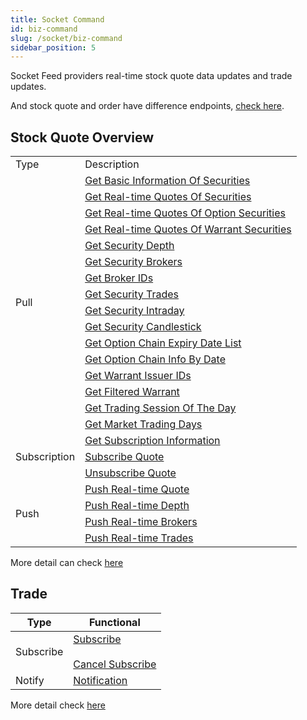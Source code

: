 ```yaml
---
title: Socket Command
id: biz-command
slug: /socket/biz-command
sidebar_position: 5
---
```


Socket Feed providers real-time stock quote data updates and trade updates.

And stock quote and order have difference endpoints, [check here](./hosts).

## Stock Quote Overview

<table>
    <tr>
        <td>Type</td>
        <td>Description</td>
    </tr>
    <tr>
        <td rowspan="16">Pull</td>
        <td><a href="../quote/pull/static">Get Basic Information Of Securities</a></td>
    </tr>
    <tr>
        <td><a href="../quote/pull/quote">Get Real-time Quotes Of Securities</a></td>
    </tr>
    <tr>
        <td><a href="../quote/pull/option-quote">Get Real-time Quotes Of Option Securities</a></td>
    </tr>
    <tr>
        <td><a href="../quote/pull/warrant-quote">Get Real-time Quotes Of Warrant Securities</a></td>
    </tr>
    <tr>
        <td><a href="../quote/pull/depth">Get Security Depth</a></td>
    </tr>
    <tr>
        <td><a href="../quote/pull/brokers">Get Security Brokers</a></td>
    </tr>
    <tr>
        <td><a href="../quote/pull/broker-ids">Get Broker IDs</a></td>
    </tr>
    <tr>
        <td><a href="../quote/pull/trade">Get Security Trades</a></td>
    </tr>
    <tr>
        <td><a href="../quote/pull/intraday">Get Security Intraday</a></td>
    </tr>
    <tr>
        <td><a href="../quote/pull/candlestick">Get Security Candlestick</a></td>
    </tr>
    <tr>
        <td><a href="../quote/pull/optionchain-date">Get Option Chain Expiry Date List</a></td>
    </tr>
    <tr>
        <td><a href="../quote/pull/optionchain-date-strike">Get Option Chain Info By Date</a></td>
    </tr>
    <tr>
        <td><a href="../quote/pull/issuer">Get Warrant Issuer IDs</a></td>
    </tr>
    <tr>
        <td><a href="../quote/pull/warrant-filter">Get Filtered Warrant</a></td>
    </tr>
    <tr>
        <td><a href="../quote/pull/trade-session">Get Trading Session Of The Day</a></td>
    </tr>
    <tr>
        <td><a href="../quote/pull/trade-day">Get Market Trading Days</a></td>
    </tr>
    <tr>
        <td rowspan="3">Subscription</td>
        <td><a href="../quote/subscribe/subscription">Get Subscription Information</a></td>
    </tr>
    <tr>
        <td><a href="../quote/subscribe/subscribe">Subscribe Quote</a></td>
    </tr>
    <tr>
        <td><a href="../quote/subscribe/unsubscribe">Unsubscribe Quote</a></td>
    </tr>
    <tr>
        <td rowspan="4">Push</td>
        <td><a href="../quote/push/push-quote">Push Real-time Quote</a></td>
    </tr>
    <tr>
        <td><a href="../quote/push/push-depth">Push Real-time Depth</a></td>
    </tr>
    <tr>
        <td><a href="../quote/push/push-broker">Push Real-time Brokers</a></td>
    </tr>
    <tr>
        <td><a href="../quote/push/push-trade">Push Real-time Trades</a></td>
    </tr>
</table>

More detail can check [here](../quote/overview#quote-api-overview)

## Trade

| Type      | Functional                                                                                                     |
| --------- | -------------------------------------------------------------------------------------------------------------- |
| Subscribe | [Subscribe](../trade/trade-push#subscribe) <br/><br/> [Cancel Subscribe](../trade/trade-push#cancel-subscribe) |
| Notify    | [Notification](../trade/trade-push#notification)                                                               |

More detail check [here](../trade/trade-push)

